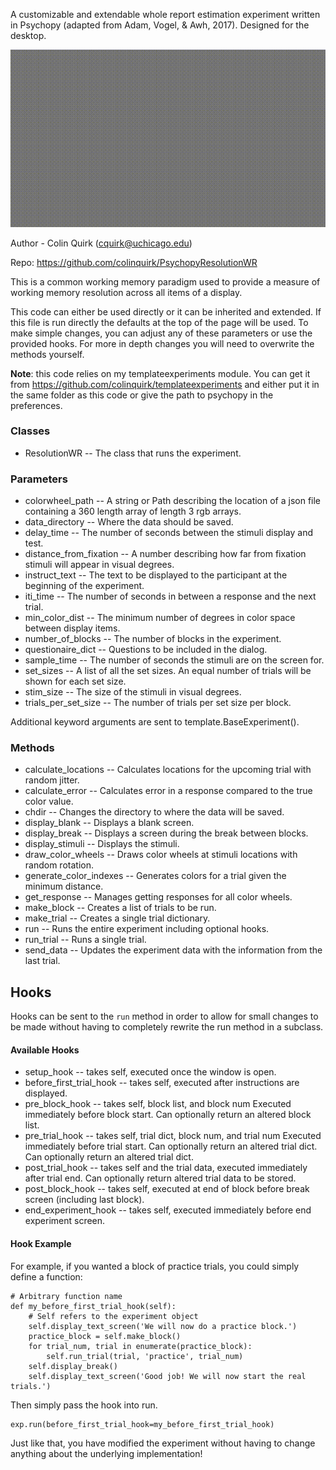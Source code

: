 A customizable and extendable whole report estimation experiment written in Psychopy (adapted from Adam, Vogel, & Awh, 2017). Designed for the desktop.

![](exp_example.gif)

Author - Colin Quirk (cquirk@uchicago.edu)

Repo: https://github.com/colinquirk/PsychopyResolutionWR

This is a common working memory paradigm used to provide a measure of working memory resolution across all items of a display.

This code can either be used directly or it can be inherited and extended.
If this file is run directly the defaults at the top of the page will be
used. To make simple changes, you can adjust any of these parameters or use the provided hooks.
For more in depth changes you will need to overwrite the methods yourself.

**Note**: this code relies on my templateexperiments module. You can get it from
https://github.com/colinquirk/templateexperiments and either put it in the same folder as this
code or give the path to psychopy in the preferences.



### Classes
* ResolutionWR -- The class that runs the experiment.
    

### Parameters
* colorwheel_path -- A string or Path describing the location of a json file containing
        a 360 length array of length 3 rgb arrays.
* data_directory -- Where the data should be saved.
* delay_time -- The number of seconds between the stimuli display and test.
* distance_from_fixation -- A number describing how far from fixation stimuli will
        appear in visual degrees.
* instruct_text -- The text to be displayed to the participant at the beginning of the experiment.
* iti_time -- The number of seconds in between a response and the next trial.
* min_color_dist -- The minimum number of degrees in color space between display items.
* number_of_blocks -- The number of blocks in the experiment.
* questionaire_dict -- Questions to be included in the dialog.
* sample_time -- The number of seconds the stimuli are on the screen for.
* set_sizes -- A list of all the set sizes.
        An equal number of trials will be shown for each set size.
* stim_size -- The size of the stimuli in visual degrees.
* trials_per_set_size -- The number of trials per set size per block.

Additional keyword arguments are sent to template.BaseExperiment().

### Methods
* calculate_locations -- Calculates locations for the upcoming trial with random jitter.
* calculate_error -- Calculates error in a response compared to the true color value.
* chdir -- Changes the directory to where the data will be saved.
* display_blank -- Displays a blank screen.
* display_break -- Displays a screen during the break between blocks.
* display_stimuli -- Displays the stimuli.
* draw_color_wheels -- Draws color wheels at stimuli locations with random rotation.
* generate_color_indexes -- Generates colors for a trial given the minimum distance.
* get_response -- Manages getting responses for all color wheels.
* make_block -- Creates a list of trials to be run.
* make_trial -- Creates a single trial dictionary.
* run -- Runs the entire experiment including optional hooks.
* run_trial -- Runs a single trial.
* send_data -- Updates the experiment data with the information from the last trial.

## Hooks

Hooks can be sent to the `run` method in order to allow for small changes to be made without having to completely rewrite the run method in a subclass.

#### Available Hooks

- setup_hook -- takes self, executed once the window is open.
- before_first_trial_hook -- takes self, executed after instructions are displayed.
- pre_block_hook -- takes self, block list, and block num
    Executed immediately before block start.
    Can optionally return an altered block list.
- pre_trial_hook -- takes self, trial dict, block num, and trial num
    Executed immediately before trial start.
    Can optionally return an altered trial dict.
    Can optionally return an altered trial dict.
- post_trial_hook -- takes self and the trial data, executed immediately after trial end.
    Can optionally return altered trial data to be stored.
- post_block_hook -- takes self, executed at end of block before break screen (including
    last block).
- end_experiment_hook -- takes self, executed immediately before end experiment screen.

#### Hook Example

For example, if you wanted a block of practice trials, you could simply define a function:

```
# Arbitrary function name
def my_before_first_trial_hook(self):
    # Self refers to the experiment object
    self.display_text_screen('We will now do a practice block.')
    practice_block = self.make_block()
    for trial_num, trial in enumerate(practice_block):
        self.run_trial(trial, 'practice', trial_num)
    self.display_break()
    self.display_text_screen('Good job! We will now start the real trials.')
```

Then simply pass the hook into run.

```
exp.run(before_first_trial_hook=my_before_first_trial_hook)
```

Just like that, you have modified the experiment without having to change anything about the underlying implementation!
